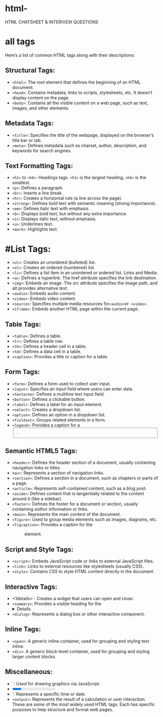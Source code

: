 # html-
HTML  CHATSHEET &amp; INTERIVEW QUESTIONS

# all tags

Here’s a list of common HTML tags along with their descriptions:

## Structural Tags:
+ `<html>`: The root element that defines the beginning of an HTML document.
+ `<head>`: Contains metadata, links to scripts, stylesheets, etc. It doesn’t display content on the page.
+ `<body>`: Contains all the visible content on a web page, such as text, images, and other elements.
## Metadata Tags:
+ `<title>`: Specifies the title of the webpage, displayed on the browser’s title bar or tab.
+ `<meta>`: Defines metadata such as charset, author, description, and keywords for search engines.
## Text Formatting Tags:
+ `<h1>` to `<h6>`: Headings tags. `<h1>` is the largest heading, `<h6>` is the smallest.
+ `<p>`: Defines a paragraph.
+ `<br>`: Inserts a line break.
+ `<hr>`: Creates a horizontal rule (a line across the page).
+ `<strong>`: Defines bold text with semantic meaning (strong importance).
+ `<em>`: Defines italic text with emphasis.
+ `<b>`: Displays bold text, but without any extra importance.
+ `<i>`: Displays italic text, without emphasis.
+ `<u>`: Underlines text.
+ `<mark>`: Highlights text.
# #List Tags:
+ `<ul>`: Creates an unordered (bulleted) list.
+ `<ol>`: Creates an ordered (numbered) list.
+ `<li>`: Defines a list item in an unordered or ordered list.
Links and Media:
+ `<a>`: Defines a hyperlink. The href attribute specifies the link destination.
+ `<img>`: Embeds an image. The src attribute specifies the image path, and alt provides alternative text.
+ `<audio>`: Embeds audio content.
+ `<video>`: Embeds video content.
+ `<source>`: Specifies multiple media resources for` <audio> `or` <video>`.
+ `<iframe>`: Embeds another HTML page within the current page.
## Table Tags:
+ `<table>`: Defines a table.
+ `<tr>`: Defines a table row.
+ `<th>`: Defines a header cell in a table.
+ `<td>`: Defines a data cell in a table.
+ `<caption>`: Provides a title or caption for a table.
## Form Tags:
+ `<form>`: Defines a form used to collect user input.
+ `<input>`: Specifies an input field where users can enter data.
+ `<textarea>`: Defines a multiline text input field.
+ `<button>`: Defines a clickable button.
+ `<label>`: Defines a label for an input element.
+ `<select>`: Creates a dropdown list.
+ `<option>`: Defines an option in a dropdown list.
+ `<fieldset>`: Groups related elements in a form.
+ `<legend>`: Provides a caption for a <fieldset>.
## Semantic HTML5 Tags:
+ `<header>`: Defines the header section of a document, usually containing navigation links or titles.
+ `nav>`: Represents a section of navigation links.
+ `<section>`: Defines a section in a document, such as chapters or parts of a page.
+ `<article>`: Represents self-contained content, such as a blog post.
+ `<aside>`: Defines content that is tangentially related to the content around it (like a sidebar).
+ `<footer>`: Defines the footer for a document or section, usually containing author information or links.
+ `<main>`: Represents the main content of the document.
+ `<figure>`: Used to group media elements such as images, diagrams, etc.
+ `<figcaption>`: Provides a caption for the <figure> element.
## Script and Style Tags:
+ `<script>`: Embeds JavaScript code or links to external JavaScript files.
+ `<link>`: Links to external resources like stylesheets (usually CSS).
+ `<style>`: Contains CSS to style HTML content directly in the document.
## Interactive Tags:
+ <1details>`: Creates a widget that users can open and close.
+ `<summary>`: Provides a visible heading for the <details> element.
+ `<dialog>`: Represents a dialog box or other interactive component.
## Inline Tags:
+ `<span>`: A generic inline container, used for grouping and styling text inline.
+ `<div>`: A generic block-level container, used for grouping and styling larger content blocks.
## Miscellaneous:
+ <canvas>`: Used for drawing graphics via JavaScript.
+ <progress>`: Displays a progress bar.
+ <time>`: Represents a specific time or date.
+ `<output>`: Represents the result of a calculation or user interaction.
These are some of the most widely used HTML tags. Each has specific purposes to help structure and format web pages.







